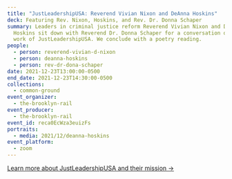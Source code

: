 ```yaml
---
title: "JustLeadershipUSA: Reverend Vivian Nixon and DeAnna Hoskins"
deck: Featuring Rev. Nixon, Hoskins, and Rev. Dr. Donna Schaper
summary: Leaders in criminal justice reform Reverend Vivian Nixon and DeAnna
  Hoskins sit down with Reverend Dr. Donna Schaper for a conversation on the
  work of JustLeadershipUSA. We conclude with a poetry reading.
people:
  - person: reverend-vivian-d-nixon
  - person: deanna-hoskins
  - person: rev-dr-dona-schaper
date: 2021-12-23T13:00:00-0500
end_date: 2021-12-23T14:30:00-0500
collections:
  - common-ground
event_organizer:
  - the-brooklyn-rail
event_producer:
  - the-brooklyn-rail
event_id: reca0EcWza3euizFs
portraits:
  - media: 2021/12/deanna-hoskins
event_platform:
  - zoom
---
```

[Learn more about JustLeadershipUSA and their mission →](https://jlusa.org/about/)